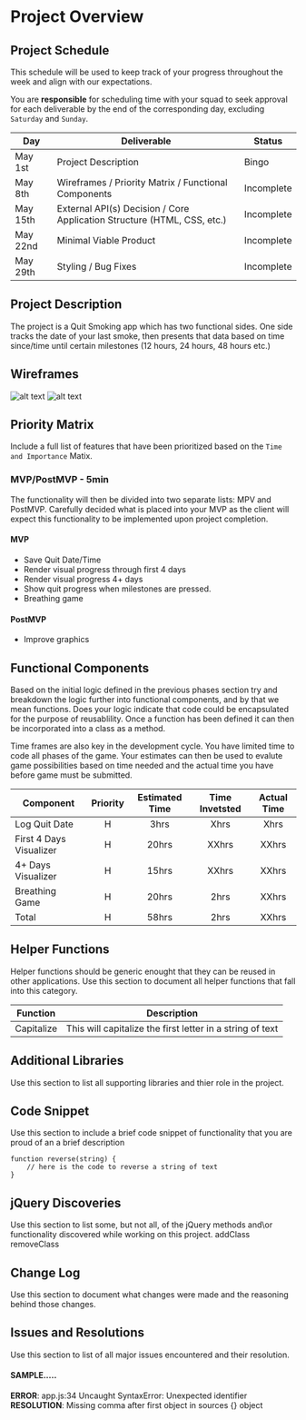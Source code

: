 # Project Overview

## Project Schedule

This schedule will be used to keep track of your progress throughout the week and align with our expectations.  

You are **responsible** for scheduling time with your squad to seek approval for each deliverable by the end of the corresponding day, excluding `Saturday` and `Sunday`.

|  Day | Deliverable | Status
|---|---| ---|
|May 1st| Project Description | Bingo
|May 8th| Wireframes / Priority Matrix / Functional Components | Incomplete
|May 15th| External API(s) Decision / Core Application Structure (HTML, CSS, etc.) | Incomplete
|May 22nd| Minimal Viable Product | Incomplete
|May 29th| Styling / Bug Fixes | Incomplete


## Project Description

The project is a Quit Smoking app which has two functional sides.
One side tracks the date of your last smoke, then presents that data based on time since/time until certain milestones (12 hours, 24 hours, 48 hours etc.)

## Wireframes

![alt text](http://res.cloudinary.com/splatterday/image/upload/a_-90/v1525313688/20180502_220547.jpg)
![alt text](http://res.cloudinary.com/splatterday/image/upload/a_-90/v1525313657/20180502_220557.jpg)

## Priority Matrix

Include a full list of features that have been prioritized based on the `Time and Importance` Matix.  

### MVP/PostMVP - 5min

The functionality will then be divided into two separate lists: MPV and PostMVP.  Carefully decided what is placed into your MVP as the client will expect this functionality to be implemented upon project completion.  

#### MVP 

- Save Quit Date/Time
- Render visual progress through first 4 days
- Render visual progress 4+ days
- Show quit progress when milestones are pressed.
- Breathing game

#### PostMVP 

- Improve graphics

## Functional Components

Based on the initial logic defined in the previous  phases section try and breakdown the logic further into functional components, and by that we mean functions.  Does your logic indicate that code could be encapsulated for the purpose of reusablility.  Once a function has been defined it can then be incorporated into a class as a method. 

Time frames are also key in the development cycle.  You have limited time to code all phases of the game.  Your estimates can then be used to evalute game possibilities based on time needed and the actual time you have before game must be submitted. 

| Component | Priority | Estimated Time | Time Invetsted | Actual Time |
| --- | :---: |  :---: | :---: | :---: |
| Log Quit Date | H | 3hrs| Xhrs | Xhrs |
| First 4 Days Visualizer | H | 20hrs| XXhrs | XXhrs |
| 4+ Days Visualizer | H | 15hrs| XXhrs | XXhrs |
| Breathing Game | H | 20hrs| 2hrs | XXhrs |
| Total | H | 58hrs| 2hrs | XXhrs |

## Helper Functions
Helper functions should be generic enought that they can be reused in other applications. Use this section to document all helper functions that fall into this category.

| Function | Description | 
| --- | :---: |  
| Capitalize | This will capitalize the first letter in a string of text | 

## Additional Libraries
 Use this section to list all supporting libraries and thier role in the project. 

## Code Snippet

Use this section to include a brief code snippet of functionality that you are proud of an a brief description  

```
function reverse(string) {
	// here is the code to reverse a string of text
}
```

## jQuery Discoveries
 Use this section to list some, but not all, of the jQuery methods and\or functionality discovered while working on this project.
 addClass
 removeClass

## Change Log
 Use this section to document what changes were made and the reasoning behind those changes.  

## Issues and Resolutions
 Use this section to list of all major issues encountered and their resolution.

#### SAMPLE.....
**ERROR**: app.js:34 Uncaught SyntaxError: Unexpected identifier                                
**RESOLUTION**: Missing comma after first object in sources {} object
